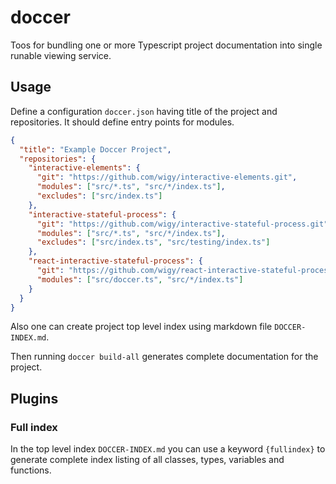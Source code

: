 # doccer
Toos for bundling one or more Typescript project documentation into single runable viewing service.

## Usage

Define a configuration `doccer.json` having title of the project and repositories. It should
define entry points for modules.
```json
{
  "title": "Example Doccer Project",
  "repositories": {
    "interactive-elements": {
      "git": "https://github.com/wigy/interactive-elements.git",
      "modules": ["src/*.ts", "src/*/index.ts"],
      "excludes": ["src/index.ts"]
    },
    "interactive-stateful-process": {
      "git": "https://github.com/wigy/interactive-stateful-process.git",
      "modules": ["src/*.ts", "src/*/index.ts"],
      "excludes": ["src/index.ts", "src/testing/index.ts"]
    },
    "react-interactive-stateful-process": {
      "git": "https://github.com/wigy/react-interactive-stateful-process.git",
      "modules": ["src/doccer.ts", "src/*/index.ts"]
    }
  }
}
```

Also one can create project top level index using markdown file `DOCCER-INDEX.md`.

Then running `doccer build-all` generates complete documentation for the project.

## Plugins

### Full index

In the top level index `DOCCER-INDEX.md` you can use a keyword `{fullindex}` to generate
complete index listing of all classes, types, variables and functions.
